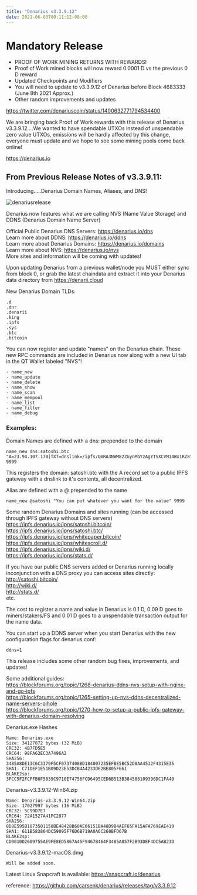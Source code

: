 ```yaml
---
title: "Denarius v3.3.9.12"
date: 2021-06-03T00:11:12-08:00
---
```


# Mandatory Release

+ PROOF OF WORK MINING RETURNS WITH REWARDS!
+ Proof of Work mined blocks will now reward 0.0001 D vs the previous 0 D reward
+ Updated Checkpoints and Modifiers
+ You will need to update to v3.3.9.12 of Denarius before Block 4683333 (June 8th 2021 Approx.)
+ Other random improvements and updates

https://twitter.com/denariuscoin/status/1400632771794534400

We are bringing back Proof of Work rewards with this release of Denarius v3.3.9.12....We wanted to have spendable UTXOs instead of unspendable zero value UTXOs, emissions will be hardly affected by this change, everyone must update and we hope to see some mining pools come back online!

https://denarius.io

## From Previous Release Notes of v3.3.9.11:

Introducing.....Denarius Domain Names, Aliases, and DNS!  

![denariusrelease](https://user-images.githubusercontent.com/10162347/106931807-37c9bd00-66d4-11eb-80c0-22ffff10b195.png) 

Denarius now features what we are calling NVS (Name Value Storage) and DDNS (Denarius Domain Name Server)  

Official Public Denarius DNS Servers: https://denarius.io/dns  
Learn more about DDNS: https://denarius.io/ddns  
Learn more about Denarius Domains: https://denarius.io/domains  
Learn more about NVS: https://denarius.io/nvs  
More sites and information will be coming with updates!  

Upon updating Denarius from a previous wallet/node you MUST either sync from block 0, or grab the latest chaindata and extract it into your Denarius data directory from https://denarii.cloud

New Denarius Domain TLDs:
```
.d
.dnr
.denarii
.king
.ipfs
.sys
.btc
.bitcoin
```

You can now register and update "names" on the Denarius chain. These new RPC commands are included in Denarius now along with a new UI tab in the QT Wallet labeled "NVS"!

```
- name_new
- name_update
- name_delete
- name_show
- name_scan
- name_mempool
- name_list
- name_filter
- name_debug
```

### Examples:

Domain Names are defined with a dns: prepended to the domain
```
name_new dns:satoshi.btc "A=23.94.107.170|TXT=dnslink=/ipfs/QmRA3NWM82ZGynMbYzAgYTSXCVM14Wx1RZ8fKP42G6gjgj" 9999
```
This registers the domain: satoshi.btc with the A record set to a public IPFS gateway with a dnslink to it's contents, all decentralized.

Alias are defined with a @ prepended to the name
```
name_new @satoshi "You can put whatever you want for the value" 9999
```

Some random Denarius Domains and sites running (can be accessed through IPFS gateway without DNS servers)  
https://ipfs.denarius.io/ipns/satoshi.bitcoin/  
https://ipfs.denarius.io/ipns/satoshi.btc/  
https://ipfs.denarius.io/ipns/whitepaper.bitcoin/  
https://ipfs.denarius.io/ipns/whitescroll.d/  
https://ipfs.denarius.io/ipns/wiki.d/  
https://ipfs.denarius.io/ipns/stats.d/  

If you have our public DNS servers added or Denarius running locally inconjunction with a DNS proxy you can access sites directly:  
http://satoshi.bitcoin/  
http://wiki.d/  
http://stats.d/  
etc.  

The cost to register a name and value in Denarius is 0.1 D, 0.09 D goes to miners/stakers/FS and 0.01 D goes to a unspendable transaction output for the name data.

You can start up a DDNS server when you start Denarius with the new configuration flags for denarius.conf:
```
ddns=1
```

This release includes some other random bug fixes, improvements, and updates!

Some additional guides:  
https://blockforums.org/topic/1268-denarius-ddns-nvs-setup-with-nginx-and-go-ipfs  
https://blockforums.org/topic/1265-setting-up-nvs-ddns-decentralized-name-servers-pihole  
https://blockforums.org/topic/1270-how-to-setup-a-public-ipfs-gateway-with-denarius-domain-resolving  

Denarius.exe Hashes
```
Name: Denarius.exe
Size: 34127872 bytes (32 MiB)
CRC32: 4B7FD5E5
CRC64: 98FA62EC3A7496A2
SHA256: 3485A8DE13C6C3379F5CF0737408BD184007235EFBE5BC52D8AA4512F4315E35
SHA1: C71DEF1E51B09D23E53DCB4A4233DE2BE805F661
BLAKE2sp: 3FCC5F2FCFFB6F5839C9710E74756FCD6495CED6B513B384586109396DC1FA40
```

Denarius-v3.3.9.12-Win64.zip
```
Name: Denarius-v3.3.9.12-Win64.zip
Size: 17027997 bytes (16 MiB)
CRC32: 5C99D7E7
CRC64: 72A1527A41FC2877
SHA256: 8D8E595B1873501158BE48428B60AE66151BA48D9B4AEF65FA15AFA769EAE419
SHA1: 611B583804DC59095F76D6B719A0A6C260BFD67B
BLAKE2sp: CD0010D2609755AE9FE8ED5867A45F9467B464F3485A857F2B93DEF4DC5AB23D
```
Denarius-v3.3.9.12-macOS.dmg
```
Will be added soon.
```
Latest Linux Snapcraft is available: https://snapcraft.io/denarius

reference: https://github.com/carsenk/denarius/releases/tag/v3.3.9.12
